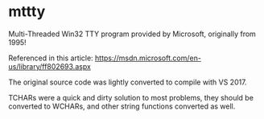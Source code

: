 # mttty
Multi-Threaded Win32 TTY program provided by Microsoft,  originally from 1995! 

Referenced in this article: https://msdn.microsoft.com/en-us/library/ff802693.aspx

The original source code was lightly converted to compile with VS 2017.

TCHARs were a quick and dirty solution to most problems, they should be converted to WCHARs, and other string functions converted as well.


